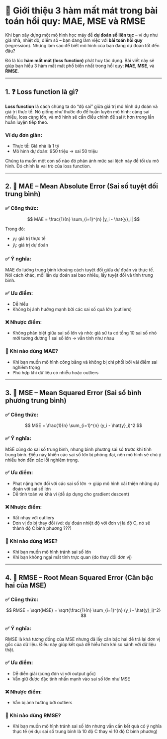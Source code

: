 # 🎯 Giới thiệu 3 hàm mất mát trong bài toán hồi quy: MAE, MSE và RMSE

Khi bạn xây dựng một mô hình học máy để **dự đoán số liên tục** – ví dụ như giá nhà, nhiệt độ, điểm số – bạn đang làm việc với **bài toán hồi quy** (regression). Nhưng làm sao để biết mô hình của bạn đang dự đoán tốt đến đâu?

Đó là lúc **hàm mất mát (loss function)** phát huy tác dụng. Bài viết này sẽ giúp bạn hiểu 3 hàm mất mát phổ biến nhất trong hồi quy: **MAE**, **MSE**, và **RMSE**.

---

## 1. ❓ Loss function là gì?

**Loss function** là cách chúng ta đo “độ sai” giữa giá trị mô hình dự đoán và giá trị thực tế. Nó giống như thước đo để huấn luyện mô hình: càng sai nhiều, loss càng lớn, và mô hình sẽ cần điều chỉnh để sai ít hơn trong lần huấn luyện tiếp theo.

### Ví dụ đơn giản:

* Thực tế: Giá nhà là 1 tỷ
* Mô hình dự đoán: 950 triệu → sai 50 triệu

Chúng ta muốn một con số nào đó phản ánh mức sai lệch này để tối ưu mô hình. Đó chính là vai trò của loss function.

---

## 2. 📏 MAE – Mean Absolute Error (Sai số tuyệt đối trung bình)

### ✅ Công thức:

$$
MAE = \frac{1}{n} \sum_{i=1}^{n} |y_i - \hat{y}_i|
$$

Trong đó:

* $y_i$: giá trị thực tế
* $\hat{y}_i$: giá trị dự đoán

### ✅ Ý nghĩa:

MAE đo lường trung bình khoảng cách tuyệt đối giữa dự đoán và thực tế. Nói cách khác, mỗi lần dự đoán sai bao nhiêu, lấy tuyệt đối và tính trung bình.

### ✅ Ưu điểm:

* Dễ hiểu
* Không bị ảnh hưởng mạnh bởi các sai số quá lớn (outliers)

### ❌ Nhược điểm:

* Không phân biệt giữa sai số lớn và nhỏ: giả sử ta có tổng 10 sai số nhỏ mới tương đương 1 sai số lớn → vẫn tính như nhau

### 📌 Khi nào dùng MAE?

* Khi bạn muốn mô hình công bằng và không bị chi phối bởi vài điểm sai nghiêm trọng
* Phù hợp khi dữ liệu có nhiễu hoặc outliers

---

## 3. 🧮 MSE – Mean Squared Error (Sai số bình phương trung bình)

### ✅ Công thức:

$$
MSE = \frac{1}{n} \sum_{i=1}^{n} (y_i - \hat{y}_i)^2
$$

### ✅ Ý nghĩa:

MSE cũng đo sai số trung bình, nhưng bình phương sai số trước khi tính trung bình. Điều này khiến các sai số lớn bị phóng đại, nên mô hình sẽ chú ý nhiều hơn đến các lỗi nghiêm trọng.

### ✅ Ưu điểm:

* Phạt nặng hơn đối với các sai số lớn → giúp mô hình cải thiện những dự đoán với sai số lớn
* Dễ tính toán và khả vi (dễ áp dụng cho gradient descent)

### ❌ Nhược điểm:

* Rất nhạy với outliers
* Đơn vị đo bị thay đổi (vd: dự đoán nhiệt độ với đơn vị là độ C, nó sẽ thành độ C bình phương ???)

### 📌 Khi nào dùng MSE?

* Khi bạn muốn mô hình tránh sai số lớn
* Khi bạn không ngại mất tính trực quan (do thay đổi đơn vị)

---

## 4. 🧮 RMSE – Root Mean Squared Error (Căn bậc hai của MSE)

### ✅ Công thức:

$$
RMSE = \sqrt{MSE} = \sqrt{\frac{1}{n} \sum_{i=1}^{n} (y_i - \hat{y}_i)^2}
$$

### ✅ Ý nghĩa:

RMSE là khá tương đồng của MSE nhưng đã lấy căn bậc hai để trả lại đơn vị gốc của dữ liệu. Điều này giúp kết quả dễ hiểu hơn khi so sánh với dữ liệu thật.

### ✅ Ưu điểm:

* Dễ diễn giải (cùng đơn vị với output gốc)
* Vẫn giữ được đặc tính nhấn mạnh vào sai số lớn như MSE

### ❌ Nhược điểm:

* Vẫn bị ảnh hưởng bởi outliers

### 📌 Khi nào dùng RMSE?

* Khi bạn muốn mô hình tránh sai số lớn nhưng vẫn cần kết quả có ý nghĩa thực tế (ví dụ: sai số trung bình là 10 độ C thay vì 10 độ C bình phương)

